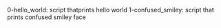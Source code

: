0-hello_world: script thatprints hello world
1-confused_smiley: script that prints confused smiley face
